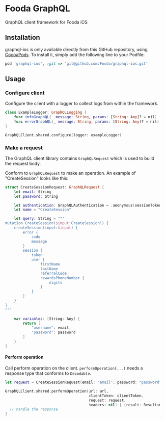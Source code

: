 # Fooda GraphQL
GraphQL client framework for Fooda iOS

## Installation 

graphql-ios is only available directly from this GitHub repository, using [CocoaPods](https://cocoapods.org). To install
it, simply add the following line to your Podfile:

```ruby
pod 'graphql-ios', :git => 'git@github.com:Fooda/graphql-ios.git'
```

## Usage 

### Configure client 
Configure the client with a logger to collect logs from within the framework.

```swift
class ExampleLogger: GraphQLLogging {
    func infoGraphQL(_ message: String, params: [String: Any]? = nil) { **custom implementation** }
    func errorGraphQL(_ message: String, params: [String: Any]? = nil) { **custom implementation** }
}
```

```swift
GraphQLClient.shared.configure(logger: exampleLogger)
```

### Make a request 
The GraphQL client library contains `GraphQLRequest` which is used to build the request body.

Conform to `GraphQLRequest` to make an operation.  An example of "CreateSession" looks like this:
```swift
struct CreateSessionRequest: GraphQLRequest {
    let email: String
    let password: String

    let authentication: GraphQLAuthentication = .anonymous(sessionToken: nil)
    let name = "CreateSession"

    let query: String = """
mutation CreateSession($input:CreateSession!) {
    createSession(input:$input) {
        error {
            code
            message
        }
        session {
            token
            user {
                firstName
                lastName
                referralCode
                rewardsPhoneNumber {
                    digits
                }
            }
        }
    }
}
"""

    var variables: [String: Any] {
        return [
            "username": email,
            "password": password
        ]
    }
}
```

#### Perform operation
Call perform operation on the client.  `performOperation(...)` needs a response type that conforms to `Decodable`. 
```swift 
let request = CreateSessionRequest(email: "email", password: "password")

GraphQLClient.shared.performOperation(url: url,
                                      clientToken: clientToken,
                                      request: request,
                                      headers: nil) { (result: Result<CreateSessionResponse, Error>) in 
  // handle the response                                       
}
```
